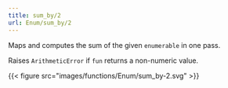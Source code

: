 ```yaml
---
title: sum_by/2
url: Enum/sum_by/2
---
```


Maps and computes the sum of the given `enumerable` in one pass.

Raises `ArithmeticError` if `fun` returns a non-numeric value.

{{< figure src="images/functions/Enum/sum_by-2.svg" >}}
